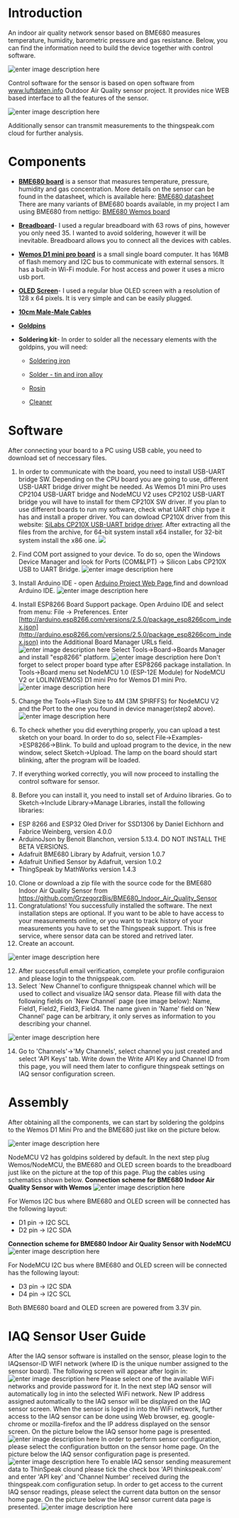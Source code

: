 # Introduction
An indoor air quality network sensor based on BME680 measures temperature, humidity, barometric pressure and gas resistance. Below, you can find the information need to build the device together with control software.

 ![enter image description here](https://github.com/GrzegorzBis/BME680_Indoor_Air_Quality_Sensor/blob/master/pictures/BME680_Indoor_Air_Quality_Sensor.jpg)

Control software for the sensor is based on open software from www.luftdaten.info Outdoor Air Quality sensor project. It provides nice WEB based interface to all the features of the sensor.

 ![enter image description here](https://github.com/GrzegorzBis/BME680_Indoor_Air_Quality_Sensor/blob/master/pictures/currentdata.jpg)
 
Additionally sensor can transmit measurements to the thingspeak.com cloud for further analysis.

# Components

- **[BME680 board](https://nettigo.pl/products/modul-czujnika-bme680-dla-wemos-d1-mini)** is a sensor that measures temperature, pressure, humidity and gas concentration. More details on the sensor can be found in the datasheet, which is available here: [BME680 datasheet](https://www.bosch-sensortec.com/bst/products/all_products/bme680) There are many variants of BME680 boards available, in my project I am using BME680 from nettigo: [BME680 Wemos board](https://nettigo.pl/products/modul-czujnika-bme680-dla-wemos-d1-mini)

- **[Breadboard](https://nettigo.pl/products/plytka-stykowa-duza-830-otworow)**- I used a regular breadboard with 63 rows of pins, however you only need 35. I wanted to avoid soldering, however it will be inevitable. Breadboard allows you to connect all the devices with cables.

- **[Wemos D1 mini pro board](https://nettigo.pl/products/modul-wifi-wemos-d1-mini-pro)** is a small single board computer. It has 16MB of flash memory and I2C bus to communicate with external sensors. It has a built-in Wi-Fi module. For host access and power it uses a micro usb port.

- **[OLED Screen](https://nettigo.pl/products/wyswietlacz-oled-0-96-i2c-128x64-niebieski)**- I used a regular blue OLED screen with a resolution of 128 x 64 pixels. It is very simple and can be easily plugged.

- **[10cm Male-Male Cables](https://nettigo.pl/products/przewody-m-m-10-cm-40-szt)**

- **[Goldpins](https://nettigo.pl/products/goldpin-zlacze-wtyk-prosty-1x40-raster-2-54-mm)**

- **Soldering kit**- In order to solder all the necessary elements with the goldpins, you will need:
     - [Soldering iron](https://nettigo.pl/products/stacja-lutownicza-kolbowa-yihua-936a-50-100w-200-480c)

     - [Solder - tin and iron alloy](https://nettigo.pl/products/cyna-0-70mm-100g-sn60pb40-sw26-cynel)
    
     - [Rosin](https://nettigo.pl/products/kalafonia-lutownicza-45g-cynel)
    
     - [Cleaner](https://nettigo.pl/products/czyscik-do-grota-lutowniczego-z-podstawka) 
# Software

After connecting your board to a PC using USB cable, you need to download set of neccessary files.
1. In order to communicate with the board, you need to install USB-UART bridge SW. Depending on the CPU board you are going to use, different USB-UART bridge driver might be needed. As Wemos D1 mini Pro uses CP2104 USB-UART bridge and NodeMCU V2 uses CP2102 USB-UART bridge you will have to install for them CP210X SW driver. If you plan to use different boards to run my software, check what UART chip type it has and install a proper driver. You can dowload CP210X driver from this website: [SiLabs CP210X USB-UART bridge driver](https://www.silabs.com/products/development-tools/software/usb-to-uart-bridge-vcp-drivers). After extracting all the files from the archive, for 64-bit system install x64 installer, for 32-bit system install the x86 one.
![](https://github.com/GrzegorzBis/BME680_Indoor_Air_Quality_Sensor/blob/master/pictures/SCR2.jpg)
2.  Find COM port assigned to your device. To do so, open the Windows Device Manager and look for Ports (COM&LPT) -> Silicon Labs CP210X USB to UART Bridge.
![enter image description here](https://github.com/GrzegorzBis/BME680_Indoor_Air_Quality_Sensor/blob/master/pictures/SCR5.jpg)

3.  Install Arduino IDE - open [Arduino Project Web Page](https://www.arduino.cc/en/Main/Software),find and download Arduino IDE.
![enter image description here](https://github.com/GrzegorzBis/BME680_Indoor_Air_Quality_Sensor/blob/master/pictures/SCR6.jpg)
4.  Install ESP8266 Board Support package. Open Arduino IDE and select from menu: File -> Preferences. Enter [http://arduino.esp8266.com/versions/2.5.0/package_esp8266com_index.json](http://arduino.esp8266.com/versions/2.5.0/package_esp8266com_index.json) into the Additional Board Manager URLs field.
 ![enter image description here](https://github.com/GrzegorzBis/BME680_Indoor_Air_Quality_Sensor/blob/master/pictures/SCR12.jpg)
Select Tools->Board->Boards Manager and install "esp8266" platform.
![enter image description here](https://github.com/GrzegorzBis/BME680_Indoor_Air_Quality_Sensor/blob/master/pictures/SCR14.jpg)
Don't forget to select proper board type after ESP8266 package installation. In Tools->Board menu set NodeMCU 1.0 (ESP-12E Module) for NodeMCU V2 or LOLIN(WEMOS) D1 mini Pro for Wemos D1 mini Pro.
![enter image description here](https://github.com/GrzegorzBis/BME680_Indoor_Air_Quality_Sensor/blob/master/pictures/SCR15.jpg)
6.  Change the Tools->Flash Size to 4M (3M SPIRFFS) for NodeMCU V2 and the Port to the one you found in device manager(step2 above).
![enter image description here](https://github.com/GrzegorzBis/BME680_Indoor_Air_Quality_Sensor/blob/master/pictures/SCR16.jpg)
    
7.  To check whether you did everything properly, you can upload a test sketch on your board. In order to do so, select File->Examples->ESP8266->Blink. To build and upload program to the device, in the new window, select Sketch->Upload. The lamp on the board should start blinking, after the program will be loaded.
    
8.  If everything worked correctly, you will now proceed to installing the control software for sensor.
9.  Before you can install it, you need to install set of Arduino libraries. Go to Sketch->Include Library->Manage Libraries, install the following libraries:
- ESP 8266 and ESP32 Oled Driver for SSD1306 by Daniel Eichhorn and Fabrice Weinberg, version 4.0.0
- ArduinoJson by Benoit Blanchon, version 5.13.4. DO NOT INSTALL THE BETA VERSIONS.
- Adafruit BME680 Library by Adafruit, version 1.0.7
- Adafruit Unified Sensor by Adafruit, version 1.0.2
- ThingSpeak by MathWorks version 1.4.3
10. Clone or download a zip file with the source code for the BME680 Indoor Air Quality Sensor from https://github.com/GrzegorzBis/BME680_Indoor_Air_Quality_Sensor
10. Congratulations! You successfully installed the software. The next installation steps are optional. If you want to be able to have access to your measurements online, or you want to track history of your measurements you have to set the Thingspeak support. This is free service, where sensor data can be stored and retrived later.
11. Create an account.

![enter image description here](https://github.com/GrzegorzBis/BME680_Indoor_Air_Quality_Sensor/blob/master/pictures/SCReen2.jpg)

12. After successfull email verification, complete your profile configuraion and please login to the thnigspeak.com.
13. Select ´New Channel´to configure thnigspeak channel which will be used to collect and visualize IAQ sensor data. Please fill with data the following fields on ´New Channel´ page (see image below): Name, Field1, Field2, Field3, Field4. The name given in 'Name' field on 'New Channel' page can be arbitrary, it only serves as information to you describing your channel.

![enter image description here](https://github.com/GrzegorzBis/BME680_Indoor_Air_Quality_Sensor/blob/master/pictures/NewChannel.jpg)

14. Go to 'Channels'->'My Channels', select channel you just created and select 'API Keys' tab. Write down the Write API Key and Channel ID from this page, you will need them later to configure thingspeak settings on IAQ sensor configuration screen.

# Assembly
    
After obtaining all the components, we can start by soldering the goldpins to the Wemos D1 Mini Pro and the BME680 just like on the picture below.

![enter image description here](https://github.com/GrzegorzBis/BME680_Indoor_Air_Quality_Sensor/blob/master/pictures/BME680_WITH_GOLDPINS.jpg)

NodeMCU V2 has goldpins soldered by default. In the next step plug Wemos/NodeMCU, the BME680 and OLED screen boards to the breadboard just like on the picture at the top of this page. Plug the cables using schematics shown below.
**Connection scheme for BME680 Indoor Air Quality Sensor with Wemos**
![enter image description here](https://github.com/GrzegorzBis/BME680_Indoor_Air_Quality_Sensor/blob/master/pictures/Wemos_BME680_OLED.jpg)

For Wemos I2C bus where BME680 and OLED screen will be connected has the following layout:
- D1 pin -> I2C SCL
- D2 pin -> I2C SDA

**Connection scheme for BME680 Indoor Air Quality Sensor with NodeMCU**
![enter image description here](https://github.com/GrzegorzBis/BME680_Indoor_Air_Quality_Sensor/blob/master/pictures/NodeMCU_BME680_OLED.jpg)

For NodeMCU I2C bus where BME680 and OLED screen will be connected has the following layout:
- D3 pin -> I2C SDA
- D4 pin -> I2C SCL

Both BME680 board and OLED screen are powered from 3.3V pin.

# IAQ Sensor User Guide

After the IAQ sensor software is installed on the sensor, please login to the IAQsensor-ID WIFI network (where ID is the unique number assigned to the sensor board). The following screen will appear after login in:
![enter image description here](https://github.com/GrzegorzBis/BME680_Indoor_Air_Quality_Sensor/blob/master/pictures/Login_1.jpg)
Please select one of the available WiFi networks and provide password for it. In the next step IAQ sensor will automatically log in into the selected WiFi network. New IP address assigned automatically to the IAQ sensor will be displayed on the IAQ sensor screen.
When the sensor is loged in into the WiFi network, further access to the IAQ sensor can be done using Web browser, eg. google-chrome or mozilla-firefox and the IP address displayed on the sensor screen. On the picture below the IAQ sensor home page is presented.
![enter image description here](https://github.com/GrzegorzBis/BME680_Indoor_Air_Quality_Sensor/blob/master/pictures/homepage.jpg)
In order to perform sensor configuration, please select the configuration button on the sensor home page. On the picture below the IAQ sensor configuration page is presented.
![enter image description here](https://github.com/GrzegorzBis/BME680_Indoor_Air_Quality_Sensor/blob/master/pictures/configuration.jpg)
To enable IAQ sensor sending measurement data to ThinSpeak clound please tick the check box 'API thinkspeak.com' and enter 'API key' and 'Channel Number' received during the thingspeak.com configuration setup.
In order to get access to the current IAQ sensor readings, please select the current data button on the sensor home page. On the picture below the IAQ sensor current data page is presented.
![enter image description here](https://github.com/GrzegorzBis/BME680_Indoor_Air_Quality_Sensor/blob/master/pictures/currentdata.jpg)
